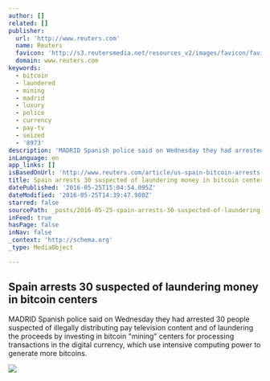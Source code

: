 ```yaml
---
author: []
related: []
publisher:
  url: 'http://www.reuters.com'
  name: Reuters
  favicon: 'http://s3.reutersmedia.net/resources_v2/images/favicon/favicon.ico'
  domain: www.reuters.com
keywords:
  - bitcoin
  - laundered
  - mining
  - madrid
  - luxury
  - police
  - currency
  - pay-tv
  - seized
  - '8973'
description: 'MADRID Spanish police said on Wednesday they had arrested 30 people suspected of illegally distributing pay television content and of laundering the proceeds by investing in bitcoin "mining" centers for processing transactions in the digital currency, which use intensive computing power to generate more bitcoins.'
inLanguage: en
app_links: []
isBasedOnUrl: 'http://www.reuters.com/article/us-spain-bitcoin-arrests-idUSKCN0YG1YQ'
title: Spain arrests 30 suspected of laundering money in bitcoin centers
datePublished: '2016-05-25T15:04:54.095Z'
dateModified: '2016-05-25T14:39:47.980Z'
starred: false
sourcePath: _posts/2016-05-25-spain-arrests-30-suspected-of-laundering-money-in-bitcoin-ce.md
inFeed: true
hasPage: false
inNav: false
_context: 'http://schema.org'
_type: MediaObject

---
```

<article style=""><h1>Spain arrests 30 suspected of laundering money in bitcoin centers</h1><p>MADRID Spanish police said on Wednesday they had arrested 30 people suspected of illegally distributing pay television content and of laundering the proceeds by investing in bitcoin "mining" centers for processing transactions in the digital currency, which use intensive computing power to generate more bitcoins.</p><img src="http://s4.reutersmedia.net/resources/r/?m=02&amp;d=20160525&amp;t=2&amp;i=1138672231&amp;w=&amp;fh=545px&amp;fw=&amp;ll=&amp;pl=&amp;sq=&amp;r=LYNXNPEC4O179" /></article>